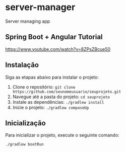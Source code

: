 # server-manager

Server managing app

## Spring Boot + Angular Tutorial

https://www.youtube.com/watch?v=8ZPsZBcue50

## Instalação

Siga as etapas abaixo para instalar o projeto:

1. Clone o repositório: `git clone https://github.com/seunomeusuario/seuprojeto.git`
2. Navegue até a pasta do projeto: `cd seuprojeto`
3. Instale as dependências: `./gradlew install`
4. Inicie o projeto: `./gradlew composeUp`

## Inicialização

Para inicializar o projeto, execute o seguinte comando:

```bash
./gradlew bootRun
```

